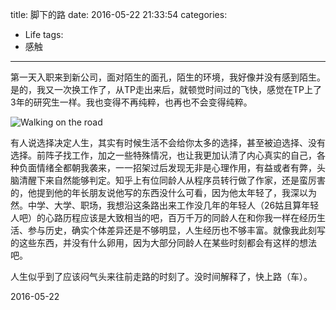 title: 脚下的路
date: 2016-05-22 21:33:54
categories:
- Life
tags:
- 感触
---

第一天入职来到新公司，面对陌生的面孔，陌生的环境，我好像并没有感到陌生。是的，我又一次换工作了，从TP走出来后，就顿觉时间过的飞快，感觉在TP上了3年的研究生一样。我也变得不再纯粹，也再也不会变得纯粹。

![Walking on the road](https://2mih-static-1255626632.file.myqcloud.com/photo-1421218108559-eb1ff78357f5.jpg)
<!-- more -->

有人说选择决定人生，其实有时候生活不会给你太多的选择，甚至被迫选择、没有选择。前阵子找工作，加之一些特殊情况，也让我更加认清了内心真实的自己，各种负面情绪全都朝我袭来，一一招架过后发现无非是心理作用，有益或者有弊，头脑清醒下来自然能够判定。知乎上有位同龄人从程序员转行做了作家，还是蛮厉害的，他提到他的年长朋友说他写的东西没什么可看，因为他太年轻了，我深以为然。中学、大学、职场，我想沿这条路出来工作没几年的年轻人（26姑且算年轻人吧）的心路历程应该是大致相当的吧，百万千万的同龄人在和你我一样在经历生活、参与历史，确实个体差异还是不够明显，人生经历也不够丰富。就像我此刻写的这些东西，并没有什么卵用，因为大部分同龄人在某些时刻都会有这样的想法吧。

人生似乎到了应该闷气头来往前走路的时刻了。没时间解释了，快上路（车）。

2016-05-22
